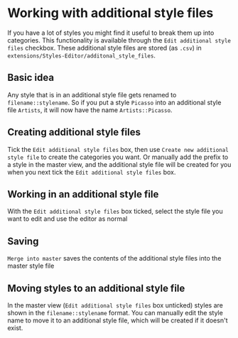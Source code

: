 # Working with additional style files
If you have a lot of styles you might find it useful to break them up into categories. This functionality is available through the `Edit additional style files` checkbox. These additional style files are stored (as `.csv`) in `extensions/Styles-Editor/additonal_style_files`.

## Basic idea
Any style that is in an additional style file gets renamed to `filename::stylename`. So if you put a style `Picasso` into an additional style file `Artists`, it will now have the name `Artists::Picasso`. 

## Creating additional style files
Tick the `Edit additional style files` box, then use `Create new additional style file` to create the categories you want. Or manually add the prefix to a style in the master view, and the additional style file will be created for you when you next tick the `Edit additional style files` box.

## Working in an additional style file
With the `Edit additional style files` box ticked, select the style file you want to edit and use the editor as normal

## Saving
`Merge into master` saves the contents of the additional style files into the master style file

## Moving styles to an additional style file
In the master view (`Edit additional style files` box unticked) styles are shown in the `filename::stylename` format. You can manually edit the style name to move it to an additional style file, which will be created if it doesn't exist.


